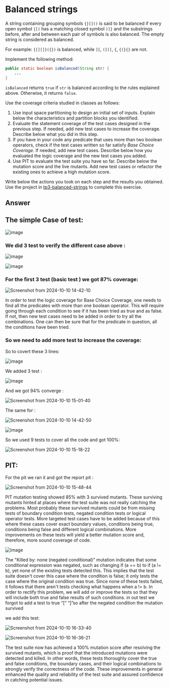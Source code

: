 # Balanced strings

A string containing grouping symbols `{}[]()` is said to be balanced if every open symbol `{[(` has a matching closed symbol `)]}` and the substrings before, after and between each pair of symbols is also balanced. The empty string is considered as balanced.

For example: `{[][]}({})` is balanced, while `][`, `([)]`, `{`, `{(}{}` are not.

Implement the following method:

```java
public static boolean isBalanced(String str) {
    ...
}
```

`isBalanced` returns `true` if `str` is balanced according to the rules explained above. Otherwise, it returns `false`.

Use the coverage criteria studied in classes as follows:

1. Use input space partitioning to design an initial set of inputs. Explain below the characteristics and partition blocks you identified.
2. Evaluate the statement coverage of the test cases designed in the previous step. If needed, add new test cases to increase the coverage. Describe below what you did in this step.
3. If you have in your code any predicate that uses more than two boolean operators, check if the test cases written so far satisfy *Base Choice Coverage*. If needed, add new test cases. Describe below how you evaluated the logic coverage and the new test cases you added.
4. Use PIT to evaluate the test suite you have so far. Describe below the mutation score and the live mutants. Add new test cases or refactor the existing ones to achieve a high mutation score.

Write below the actions you took on each step and the results you obtained.
Use the project in [tp3-balanced-strings](../code/tp3-balanced-strings) to complete this exercise.

## Answer
## The simple Case of test:

![image](https://github.com/user-attachments/assets/d66d1bed-deb8-4e67-b149-4447c9febb14)

### We did 3 test to verify the different case above :

![image](https://github.com/user-attachments/assets/baf40320-33bd-4e0a-9c64-f4ec36f1d2b8)

![image](https://github.com/user-attachments/assets/514a7c9d-d923-43cc-9ebd-6e9ec9d70a18)

### For the first 3 test (basic test ) we got 87% coverage:

![Screenshot from 2024-10-10 14-42-10](https://github.com/user-attachments/assets/47d99541-63d9-4a60-bb78-7cd72cea346f)

In order to test the logic coverage for Base Choice Coverage, one needs to find all the predicates with more than one boolean operator. This will require going through each condition to see if it has been tried as true and as false. If not, then new test cases need to be added in order to try all the combinations. One can then be sure that for the predicate in question, all the conditions have been tried.

### So we need to add more test to increase the coverage:

So to covert these 3 lines:

![image](https://github.com/user-attachments/assets/b93bcfba-0e00-474d-9ab8-991cb1659bc1)

We added 3 test :

![image](https://github.com/user-attachments/assets/9aadfc1d-7ead-4c1f-8299-030a090574ff)

And we got 94% converge :

![Screenshot from 2024-10-10 15-01-40](https://github.com/user-attachments/assets/8a38cbc2-7ff9-45c2-b13e-f2b1b2c33e39)

The same for : 

![Screenshot from 2024-10-10 14-42-50](https://github.com/user-attachments/assets/07168022-bf64-4a85-b5fc-2eb469a44107)

![image](https://github.com/user-attachments/assets/6ac38ef0-804b-4e93-8319-12b52ab3aa35)

So we used 9 tests to cover all the code and got 100%:

![Screenshot from 2024-10-10 15-18-22](https://github.com/user-attachments/assets/2f0ec593-8a42-4315-b52c-a42634c6ae1a)

## PIT:
For the pit we ran it and got the report pit : 

![Screenshot from 2024-10-10 15-48-44](https://github.com/user-attachments/assets/04503204-6d93-47c8-ba6e-416299964eb7)

PIT mutation testing showed 85% with 3 survived mutants. These surviving mutants hinted at places where the test suite was not really catching the problems. Most probably these survived mutants could be from missing tests of boundary condition tests, negated condition tests or logical operator tests. More targeted test cases have to be added because of this where these cases cover exact boundary values, conditions being true, conditions being false and different logical combinations. More improvements on these tests will yield a better mutation score and, therefore, more sound coverage of code.

![image](https://github.com/user-attachments/assets/8e84cc7b-830f-4c23-93d0-e081126bffa6)

The "Killed by: none (negated conditional)" mutation indicates that some conditional expression was negated, such as changing if (a == b) to if (a != b), yet none of the existing tests detected this. This implies that the test suite doesn't cover this case where the condition is false; it only tests the case where the original condition was true.
Since none of these tests failed, it follows that there aren't tests checking what happens when a != b. In order to rectify this problem, we will add or improve the tests so that they will include both true and false results of such conditions.
in out test we forgot to add a test to true “[“ “]”so after the negated condition the mutation survived 

we add this test:

![Screenshot from 2024-10-10 16-33-40](https://github.com/user-attachments/assets/f0a998f1-99b2-4958-830d-f7b56edb2bf6)

![Screenshot from 2024-10-10 16-36-21](https://github.com/user-attachments/assets/cc0132d7-a11b-4c27-85cb-79d80374c9b9)

The test suite now has achieved a 100% mutation score after resolving the survived mutants, which is proof that the introduced mutations were detected and killed. In other words, these tests thoroughly cover the true and false conditions, the boundary cases, and their logical combinations to strongly verify the correctness of the code. These improvements in general enhanced the quality and reliability of the test suite and assured confidence in catching potential issues.





